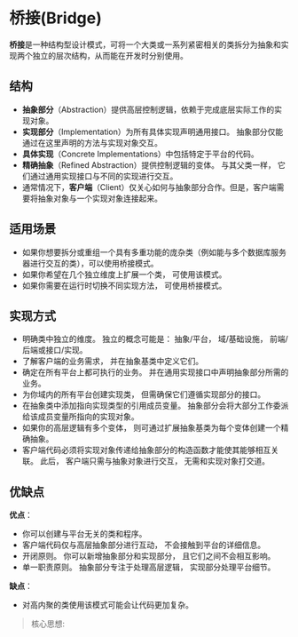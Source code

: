 # 桥接(Bridge)

**桥接**是一种结构型设计模式，可将一个大类或一系列紧密相关的类拆分为抽象和实现两个独立的层次结构，从而能在开发时分别使用。

## 结构

- **抽象部分**（Abstraction）提供高层控制逻辑，依赖于完成底层实际工作的实现对象。
- **实现部分**（Implementation）为所有具体实现声明通用接口。 抽象部分仅能通过在这里声明的方法与实现对象交互。
- **具体实现**（Concrete Implementations）中包括特定于平台的代码。
- **精确抽象**（Refined Abstraction）提供控制逻辑的变体。 与其父类一样， 它们通过通用实现接口与不同的实现进行交互。
- 通常情况下，**客户端**（Client）仅关心如何与抽象部分合作。但是，客户端需要将抽象对象与一个实现对象连接起来。

## 适用场景

- 如果你想要拆分或重组一个具有多重功能的庞杂类（例如能与多个数据库服务器进行交互的类），可以使用桥接模式。
- 如果你希望在几个独立维度上扩展一个类， 可使用该模式。
- 如果你需要在运行时切换不同实现方法， 可使用桥接模式。

## 实现方式

- 明确类中独立的维度。 独立的概念可能是： 抽象/平台， 域/基础设施， 前端/后端或接口/实现。
- 了解客户端的业务需求， 并在抽象基类中定义它们。
- 确定在所有平台上都可执行的业务。 并在通用实现接口中声明抽象部分所需的业务。
- 为你域内的所有平台创建实现类， 但需确保它们遵循实现部分的接口。
- 在抽象类中添加指向实现类型的引用成员变量。 抽象部分会将大部分工作委派给该成员变量所指向的实现对象。
- 如果你的高层逻辑有多个变体， 则可通过扩展抽象基类为每个变体创建一个精确抽象。
- 客户端代码必须将实现对象传递给抽象部分的构造函数才能使其能够相互关联。 此后， 客户端只需与抽象对象进行交互， 无需和实现对象打交道。

## 优缺点

**优点**：

- 你可以创建与平台无关的类和程序。
- 客户端代码仅与高层抽象部分进行互动， 不会接触到平台的详细信息。
- 开闭原则。 你可以新增抽象部分和实现部分， 且它们之间不会相互影响。
- 单一职责原则。 抽象部分专注于处理高层逻辑， 实现部分处理平台细节。

**缺点**：

- 对高内聚的类使用该模式可能会让代码更加复杂。

> 核心思想:
